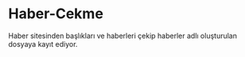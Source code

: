 # Haber-Cekme
Haber sitesinden başlıkları ve haberleri çekip haberler adlı oluşturulan dosyaya kayıt ediyor.
